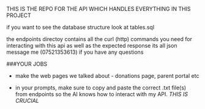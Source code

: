 THIS IS THE REPO FOR THE API WHICH HANDLES EVERYTHING IN THIS PROJECT

if you want to see the database structure look at tables.sql

the endpoints directoy contains all the curl (http) commands you need for interacting with this api as well as the expected response
its all json
message me (07521353613) if you have any questions

###YOUR JOBS
 - make the web pages we talked about - donations page, parent portal etc

 - in your prompts, make sure to copy and paste the correct .txt file(s) from endpoints so the AI knows how to interact with my API. *THIS IS CRUCIAL*

